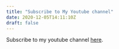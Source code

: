```yaml
---
title: "Subscribe to My Youtube channel"
date: 2020-12-05T14:11:10Z
draft: false
---
```

Subscribe to my youtube channel [here](https://www.youtube.com/channel/UCP8E5qQ47j5hnx77jSlPTDw).
